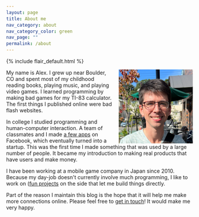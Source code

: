 ```yaml
---
layout: page
title: About me
nav_category: about
nav_category_color: green
nav_page: ""
permalink: /about
---
```

{% include flair_default.html %}

<p><img src="/assets/images/myface.jpg" width=200 height=200 style="float:right; margin-left: 15px;" title="My face" alt="A photo of me sitting at an outdoor terrace smiling and trying to keep my eyes open in the bright sunlight." /></p>

<p>My name is Alex. I grew up near Boulder, CO and spent most of my childhood reading books, playing music, and playing video games. I learned programming by making bad games for my TI-83 calculator. The first things I published online were bad flash websites.</p>

<p>In college I studied programming and human-computer interaction. A team of classmates and I made <a href="http://www.sfgate.com/news/article/These-Stanford-Students-Made-Millions-Taking-A-2361888.php">a few apps</a> on Facebook, which eventually turned into a startup. This was the first time I made something that was used by a large number of people. It became my introduction to making real products that have users and make money.</p>

<p>I have been working at a mobile game company in Japan since 2010. Because my day-job doesn't currently involve much programming, I like to work on (<a href="/projects/">fun projects</a> on the side that let me build things directly.</p>

<p>Part of the reason I maintain this blog is the hope that it will help me make more connections online. Please feel free to <a href="/contact/">get in touch</a>! It would make me very happy.</p>